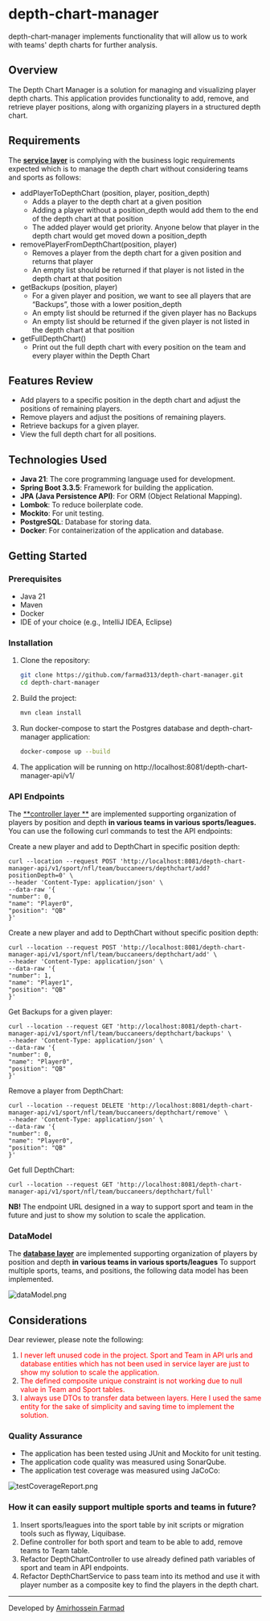 # depth-chart-manager
depth-chart-manager implements functionality that will allow us to work with teams' depth charts for further analysis.



## Overview
The Depth Chart Manager is a solution for managing and visualizing player depth charts. 
This application provides functionality to add, remove, and retrieve player positions, 
along with organizing players in a structured depth chart.

## Requirements
The <u>**service layer**</u> is complying with the business logic requirements expected which is to manage the depth chart without considering teams and sports as follows:
- addPlayerToDepthChart (position, player, position_depth)
  - Adds a player to the depth chart at a given position
  - Adding a player without a position_depth would add them to the end of the depth chart at that position
  - The added player would get priority. Anyone below that player in the depth chart would get moved down a position_depth
- removePlayerFromDepthChart(position, player)
  - Removes a player from the depth chart for a given position and returns that player
  - An empty list should be returned if that player is not listed in the depth chart at that position
- getBackups (position, player)
  - For a given player and position, we want to see all players that are “Backups”, those with a lower position_depth
  - An empty list should be returned if the given player has no Backups
  -  An empty list should be returned if the given player is not listed in the depth chart at that position
- getFullDepthChart()
  - Print out the full depth chart with every position on the team and every player within the Depth Chart

## Features Review
- Add players to a specific position in the depth chart and adjust the positions of remaining players.
- Remove players and adjust the positions of remaining players.
- Retrieve backups for a given player.
- View the full depth chart for all positions.

## Technologies Used
- **Java 21**: The core programming language used for development.
- **Spring Boot 3.3.5**: Framework for building the application.
- **JPA (Java Persistence API)**: For ORM (Object Relational Mapping).
- **Lombok**: To reduce boilerplate code. 
- **Mockito**: For unit testing.
- **PostgreSQL**: Database for storing data.
- **Docker**: For containerization of the application and database.

## Getting Started

### Prerequisites
- Java 21
- Maven
- Docker
- IDE of your choice (e.g., IntelliJ IDEA, Eclipse)

### Installation
1. Clone the repository:
   ```sh
   git clone https://github.com/farmad313/depth-chart-manager.git
   cd depth-chart-manager
    ```
2. Build the project:
    ```sh
   mvn clean install
    ```
3. Run docker-compose to start the Postgres database and depth-chart-manager application:
    ```sh
   docker-compose up --build
    ```
4. The application will be running on http://localhost:8081/depth-chart-manager-api/v1/

### API Endpoints
The <u>**controller layer **</u> are implemented supporting organization of players by position and depth **in various teams in various sports/leagues.**
You can use the following curl commands to test the API endpoints:

Create a new player and add to DepthChart in specific position depth:
   ```
curl --location --request POST 'http://localhost:8081/depth-chart-manager-api/v1/sport/nfl/team/buccaneers/depthchart/add?positionDepth=0' \
--header 'Content-Type: application/json' \
--data-raw '{
"number": 0,
"name": "Player0",
"position": "QB"
}'
   ```

Create a new player and add to DepthChart without specific position depth:
   ```
curl --location --request POST 'http://localhost:8081/depth-chart-manager-api/v1/sport/nfl/team/buccaneers/depthchart/add' \
--header 'Content-Type: application/json' \
--data-raw '{
"number": 1,
"name": "Player1",
"position": "QB"
}'
   ```

Get Backups for a given player:
   ```
curl --location --request GET 'http://localhost:8081/depth-chart-manager-api/v1/sport/nfl/team/buccaneers/depthchart/backups' \
--header 'Content-Type: application/json' \
--data-raw '{
"number": 0,
"name": "Player0",
"position": "QB"
}'
   ```


Remove a player from DepthChart:
   ```
curl --location --request DELETE 'http://localhost:8081/depth-chart-manager-api/v1/sport/nfl/team/buccaneers/depthchart/remove' \
--header 'Content-Type: application/json' \
--data-raw '{
"number": 0,
"name": "Player0",
"position": "QB"
}'
   ```

Get full DepthChart:
   ```
curl --location --request GET 'http://localhost:8081/depth-chart-manager-api/v1/sport/nfl/team/buccaneers/depthchart/full'
   ```

**NB!** The endpoint URL designed in a way to support sport and team in the future and just to show my solution to scale the application. 


### DataModel
The <u>**database layer**</u> are implemented supporting organization of players by position and depth **in various teams in various sports/leagues**
To support multiple sports, teams, and positions, the following data model has been implemented.

![dataModel.png](docs/dataModel.png)

## Considerations
Dear reviewer, please note the following:
1. <span style="color:red"> I never left unused code in the project. Sport and Team in API urls and database entities which has not been used in service layer are just to show my solution to scale the application.</span>
2. <span style="color:red"> The defined composite unique constraint is not working due to null value in Team and Sport tables.</span>
3. <span style="color:red"> I always use DTOs to transfer data between layers. Here I used the same entity for the sake of simplicity and saving time to implement the solution. </span>

### Quality Assurance
- The application has been tested using JUnit and Mockito for unit testing.
- The application code quality was measured using SonarQube.
- The application test coverage was measured using JaCoCo:

![testCoverageReport.png](docs/testCoverageReport.png)

### How it can easily support multiple sports and teams in future?
1. Insert sports/leagues into the sport table by init scripts or migration tools such as flyway, Liquibase.
2. Define controller for both sport and team to be able to add, remove teams to Team table.
3. Refactor DepthChartController to use already defined path variables of sport and team in API endpoints.
4. Refactor DepthChartService to pass team into its method and use it with player number as a composite key to find the players in the depth chart.

---

Developed by [Amirhossein Farmad](https://www.linkedin.com/in/amirhossein-farmad/)